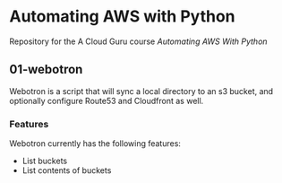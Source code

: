 # Automating AWS with Python
Repository for the A Cloud Guru course *Automating AWS With Python*

## 01-webotron

Webotron is a script that will sync a local directory to an s3 bucket, and optionally configure Route53 and Cloudfront as well.

### Features

Webotron currently has the following features:

- List buckets
- List contents of buckets
